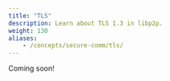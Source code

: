 ```yaml
---
title: "TLS"
description: Learn about TLS 1.3 in libp2p.
weight: 130
aliases:
    - /concepts/secure-comm/tls/
---
```


<!-- ADD NOTICE -->
Coming soon!
